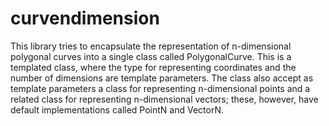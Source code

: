 curvendimension
===============

This library tries to encapsulate the representation of n-dimensional polygonal curves into a single class called PolygonalCurve. This is a templated class, where the type for representing coordinates and the number of dimensions are template parameters. The class also accept as template parameters a class for representing n-dimensional points and a related class for representing n-dimensional vectors; these, however, have default implementations called PointN and VectorN.

